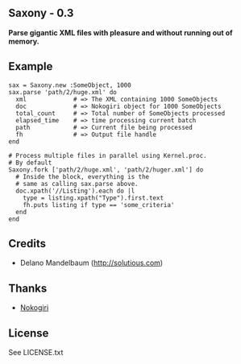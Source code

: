 ## Saxony - 0.3 ##

**Parse gigantic XML files with pleasure and without running out of memory.**

## Example ##
    
    sax = Saxony.new :SomeObject, 1000
    sax.parse 'path/2/huge.xml' do
      xml             # => The XML containing 1000 SomeObjects
      doc             # => Nokogiri object for 1000 SomeObjects
      total_count     # => Total number of SomeObjects processed
      elapsed_time    # => time processing current batch
      path            # => Current file being processed
      fh              # => Output file handle
    end
    
    # Process multiple files in parallel using Kernel.proc.
    # By default
    Saxony.fork ['path/2/huge.xml', 'path/2/huger.xml'] do
      # Inside the block, everything is the  
      # same as calling sax.parse above. 
      doc.xpath('//Listing').each do |l
        type = listing.xpath("Type").first.text
        fh.puts listing if type == 'some_criteria'
      end
    end
    
    
## Credits

* Delano Mandelbaum (http://solutious.com)


## Thanks 

* [Nokogiri](http://nokogiri.org/)

## License

See LICENSE.txt